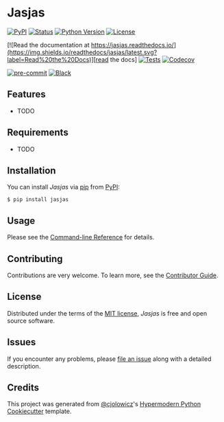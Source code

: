 # Jasjas

[![PyPI](https://img.shields.io/pypi/v/jasjas.svg)][pypi_]
[![Status](https://img.shields.io/pypi/status/jasjas.svg)][status]
[![Python Version](https://img.shields.io/pypi/pyversions/jasjas)][python version]
[![License](https://img.shields.io/pypi/l/jasjas)][license]

[![Read the documentation at https://jasjas.readthedocs.io/](https://img.shields.io/readthedocs/jasjas/latest.svg?label=Read%20the%20Docs)][read the docs]
[![Tests](https://github.com/s-t-a-n/jasjas/workflows/Tests/badge.svg)][tests]
[![Codecov](https://codecov.io/gh/s-t-a-n/jasjas/branch/main/graph/badge.svg)][codecov]

[![pre-commit](https://img.shields.io/badge/pre--commit-enabled-brightgreen?logo=pre-commit&logoColor=white)][pre-commit]
[![Black](https://img.shields.io/badge/code%20style-black-000000.svg)][black]

[pypi_]: https://pypi.org/project/jasjas/
[status]: https://pypi.org/project/jasjas/
[python version]: https://pypi.org/project/jasjas
[read the docs]: https://jasjas.readthedocs.io/
[tests]: https://github.com/s-t-a-n/jasjas/actions?workflow=Tests
[codecov]: https://app.codecov.io/gh/s-t-a-n/jasjas
[pre-commit]: https://github.com/pre-commit/pre-commit
[black]: https://github.com/psf/black

## Features

- TODO

## Requirements

- TODO

## Installation

You can install _Jasjas_ via [pip] from [PyPI]:

```console
$ pip install jasjas
```

## Usage

Please see the [Command-line Reference] for details.

## Contributing

Contributions are very welcome.
To learn more, see the [Contributor Guide].

## License

Distributed under the terms of the [MIT license][license],
_Jasjas_ is free and open source software.

## Issues

If you encounter any problems,
please [file an issue] along with a detailed description.

## Credits

This project was generated from [@cjolowicz]'s [Hypermodern Python Cookiecutter] template.

[@cjolowicz]: https://github.com/cjolowicz
[pypi]: https://pypi.org/
[hypermodern python cookiecutter]: https://github.com/cjolowicz/cookiecutter-hypermodern-python
[file an issue]: https://github.com/s-t-a-n/jasjas/issues
[pip]: https://pip.pypa.io/

<!-- github-only -->

[license]: https://github.com/s-t-a-n/jasjas/blob/main/LICENSE
[contributor guide]: https://github.com/s-t-a-n/jasjas/blob/main/CONTRIBUTING.md
[command-line reference]: https://jasjas.readthedocs.io/en/latest/usage.html
